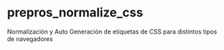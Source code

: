 # prepros_normalize_css
Normalización y Auto Generación de etiquetas de CSS para distintos tipos de navegadores
